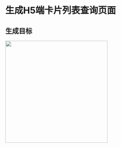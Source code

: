# 生成H5端卡片列表查询页面

## 生成目标

<image width="320px" height=auto src="./assets/examples/MobileH5/卡片列表.jpeg"/>
